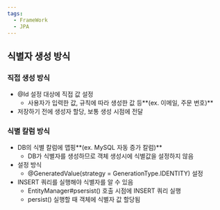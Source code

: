 ```yaml
---
tags:
  - FrameWork
  - JPA
---
```

## 식별자 생성 방식

### 직접 생성 방식

- @Id 설정 대상에 직접 값 설정
    - 사용자가 입력한 값, 규칙에 따라 생성한 값 등**(ex. 이메일, 주문 번호)**
- 저장하기 전에 생성자 할당, 보통 생성 시점에 전달

### 식별 칼럼 방식

- DB의 식별 칼럼에 맵핑**(ex. MySQL 자동 증가 칼럼)**
    - DB가 식별자를 생성하므로 객체 생성시에 식별값을 설정하지 않음
- 설정 방식
    - @GeneratedValue(strategy = GenerationType.IDENTITY) 설정
- INSERT 쿼리를 실행해야 식별자를 알 수 있음
    - EntityManager#psersist() 호출 시점에 INSERT 쿼리 실행
    - persist() 실행할 때 객체에 식별자 값 할당됨